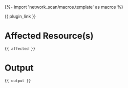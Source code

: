 {%- import 'network_scan/macros.template' as macros %}

{{ plugin_link }}

# Affected Resource(s)

```
{{ affected }}
```

# Output

```
{{ output }}
```
